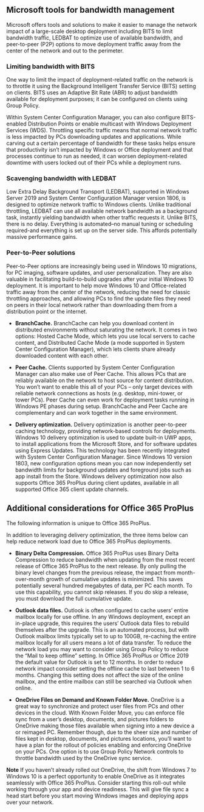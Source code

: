 ## Microsoft tools for bandwidth management
Microsoft offers tools and solutions to make it easier to manage the network impact of a large-scale desktop deployment including BITS to limit bandwidth traffic, LEDBAT to optimize use of available bandwidth, and peer-to-peer (P2P) options to move deployment traffic away from the center of the network and out to the perimeter.

### Limiting bandwidth with BITS
One way to limit the impact of deployment-related traffic on the network is to throttle it using the Background Intelligent Transfer Service (BITS) setting on clients. BITS uses an Adaptive Bit Rate (ABR) to adjust bandwidth available for deployment purposes; it can be configured on clients using Group Policy.

Within System Center Configuration Manager, you can also configure BITS-enabled Distribution Points or enable multicast with Windows Deployment Services (WDS). Throttling specific traffic means that normal network traffic is less impacted by PCs downloading updates and applications. While carving out a certain percentage of bandwidth for these tasks helps ensure that productivity isn’t impacted by Windows or Office deployment and that processes continue to run as needed, it can worsen deployment-related downtime with users locked out of their PCs while a deployment runs.

### Scavenging bandwidth with LEDBAT
Low Extra Delay Background Transport (LEDBAT), supported in Windows Server 2019 and System Center Configuration Manager version 1806, is designed to optimize network traffic to Windows clients. Unlike traditional throttling, LEDBAT can use all available network bandwidth as a background task, instantly yielding bandwidth when other traffic requests it. Unlike BITS, there is no delay. Everything is automated–no manual tuning or scheduling required-and everything is set up on the server side. This affords potentially massive performance gains.

### Peer-to-Peer solutions
Peer-to-Peer options are increasingly being used in Windows 10 migrations, for PC imaging, software updates, and user personalization. They are also valuable in facilitating build-to-build upgrades after your initial Windows 10 deployment. It is important to help move Windows 10 and Office-related traffic away from the center of the network, reducing the need for classic throttling approaches, and allowing PCs to find the update files they need on peers in their local network rather than downloading them from a distribution point or the internet.

- **BranchCache.** BranchCache can help you download content in distributed environments without saturating the network. It comes in two options: Hosted Cache Mode, which lets you use local servers to cache content, and Distributed Cache Mode (a mode supported in System Center Configuration Manager), which lets clients share already downloaded content with each other.

- **Peer Cache.** Clients supported by System Center Configuration Manager can also make use of Peer Cache. This allows PCs that are reliably available on the network to host source for content distribution. You won’t want to enable this all of your PCs – only target devices with reliable network connections as hosts (e.g. desktop, mini-tower, or tower PCs). Peer Cache can even work for deployment tasks running in Windows PE phases during setup. BranchCache and Peer Cache are complementary and can work together in the same environment.

- **Delivery optimization.** Delivery optimization is another peer-to-peer caching technology, providing network-based controls for deployments. Windows 10 delivery optimization is used to update built-in UWP apps, to install applications from the Microsoft Store, and for software updates using Express Updates. This technology has been recently integrated with System Center Configuration Manager. Since Windows 10 version 1803, new configuration options mean you can now independently set bandwidth limits for background updates and foreground jobs such as app install from the Store. Windows delivery optimization now also supports Office 365 ProPlus during client updates, available in all supported Office 365 client update channels.

## Additional considerations for Office 365 ProPlus
The following information is unique to Office 365 ProPlus.

In addition to leveraging delivery optimization, the three items below can help reduce network load due to Office 365 ProPlus deployments.

- **Binary Delta Compression.** Office 365 ProPlus uses Binary Delta Compression to reduce bandwidth when updating from the most recent release of Office 365 ProPlus to the next release. By only pulling the binary level changes from the previous release, the impact from month-over-month growth of cumulative updates is minimized. This saves potentially several hundred megabytes of data, per PC each month. To use this capability, you cannot skip releases. If you do skip a release, you must download the full cumulative update. 

- **Outlook data files.** Outlook is often configured to cache users’ entire mailbox locally for use offline. In any Windows deployment, except an in-place upgrade, this requires the users’ Outlook data files to rebuild themselves after the upgrade. This is an automated process, but with Outlook mailbox limits typically set to up to 100GB, re-caching the entire mailbox locally for all users means a lot of data transfer. To reduce the network load you may want to consider using Group Policy to reduce the “Mail to keep offline” setting. In Office 365 ProPlus or Office 2019 the default value for Outlook is set to 12 months. In order to reduce network impact consider setting the offline cache to last between 1 to 6 months. Changing this setting does not affect the size of the online mailbox, and the entire mailbox can still be searched via Outlook when online.

- **OneDrive Files on Demand and Known Folder Move.** OneDrive is a great way to synchronize and protect user files from PCs and other devices in the cloud. With Known Folder Move, you can enforce file sync from a user’s desktop, documents, and pictures folders to OneDrive making those files available when signing into a new device a or reimaged PC. Remember though, due to the sheer size and number of files kept in desktop, documents, and pictures locations, you’ll want to have a plan for the rollout of policies enabling and enforcing OneDrive on your PCs. One option is to use Group Policy Network controls to throttle bandwidth used by the OneDrive sync service.

**Note**
If you haven’t already rolled out OneDrive, the shift from Windows 7 to Windows 10 is a perfect opportunity to enable OneDrive as it integrates seamlessly with Office 365 ProPlus. Consider starting this roll-out while working through your app and device readiness. This will give file sync a head start before you start moving Windows images and deploying apps over your network.

